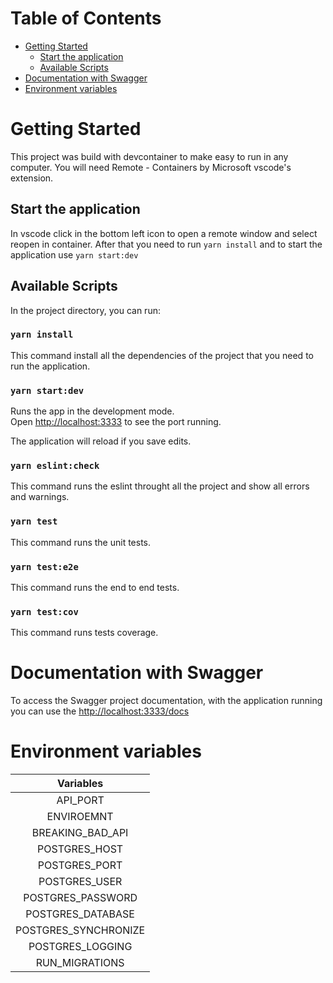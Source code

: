 # **Table of Contents**

- [Getting Started](#getting-started)
  - [Start the application](#start-the-application)
  - [Available Scripts](#available-scripts)
- [Documentation with Swagger](#documentation-with-swagger)
- [Environment variables](#environment-variables)

# Getting Started

This project was build with devcontainer to make easy to run in any computer. You will need Remote - Containers by Microsoft vscode's extension.

## Start the application

In vscode click in the bottom left icon to open a remote window and select reopen in container.
After that you need to run `yarn install` and to start the application use `yarn start:dev`

## Available Scripts

In the project directory, you can run:

### `yarn install`

This command install all the dependencies of the project that you need to run the application.

### `yarn start:dev`

Runs the app in the development mode.\
Open [http://localhost:3333](http://localhost:3333) to see the port running.

The application will reload if you save edits.

### `yarn eslint:check`

This command runs the eslint throught all the project and show all errors and warnings.

### `yarn test`

This command runs the unit tests.

### `yarn test:e2e`

This command runs the end to end tests.

### `yarn test:cov`

This command runs tests coverage.

# Documentation with Swagger

To access the Swagger project documentation, with the application running you can use the [http://localhost:3333/docs](http://localhost:3333/docs)

# Environment variables

| Variables             |
| :-------------------: |
| API_PORT              |
| ENVIROEMNT            |
| BREAKING_BAD_API      |
| POSTGRES_HOST         |
| POSTGRES_PORT         |
| POSTGRES_USER         |
| POSTGRES_PASSWORD     |
| POSTGRES_DATABASE     |
| POSTGRES_SYNCHRONIZE  |
| POSTGRES_LOGGING      |
| RUN_MIGRATIONS        |
